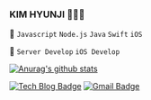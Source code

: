 ### KIM HYUNJI  👩🏻‍💻  
  
📌 `Javascript` `Node.js` `Java` `Swift` `iOS`<br>
  
📌 `Server Develop` `iOS Develop`
  
[![Anurag's github stats](https://github-readme-stats.vercel.app/api?username=khyunjiee&show_icons=true&theme=tokyonight)](https://github.com/anuraghazra/github-readme-stats)

<div>

  [![Tech Blog Badge](http://img.shields.io/badge/-Tech%20blog-96588A?style=flat&link=https://purple-log.tistory.com/)](https://purple-log.tistory.com/)
  [![Gmail Badge](https://img.shields.io/badge/Gmail-d14836?style=flat&logo=Gmail&logoColor=white&link=mailto:snugyun01@gmail.com)](mailto:khyunjiee@gmail.com)
  
</div>

<!--
**khyunjiee/khyunjiee** is a ✨ _special_ ✨ repository because its `README.md` (this file) appears on your GitHub profile.

Here are some ideas to get you started:

- 🔭 I’m currently working on ...
- 🌱 I’m currently learning ...
- 👯 I’m looking to collaborate on ...
- 🤔 I’m looking for help with ...
- 💬 Ask me about ...
- 📫 How to reach me: ...
- 😄 Pronouns: ...
- ⚡ Fun fact: ...
-->
